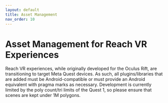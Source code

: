```yaml
---
layout: default
title: Asset Management
nav_order: 10
---
```


# Asset Management for Reach VR Experiences

Reach VR experiences, while originally developed for the Oculus Rift, are transitioning to target Meta Quest devices. As such, all plugins/libraries that are added must be Android-compatible or must provide an Android equivalent with pragma marks as necessary. Development is currently limited by the poly count/tri limits of the Quest 1, so please ensure that scenes are kept under 1M polygons.
